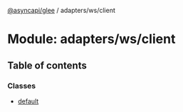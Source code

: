[@asyncapi/glee](../README.md) / adapters/ws/client

# Module: adapters/ws/client

## Table of contents

### Classes

- [default](../classes/adapters_ws_client.default.md)
